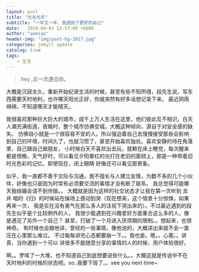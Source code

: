 ```yaml
---
layout: post
title: "光与光年"
subtitle: "一年又一年，我遇到了更好的自己"
date:   2018-04-03 13:57:00 +0800
author: "axmiao"
header-img: "img/post-bg-2017.jpg"
categories: jekyll update
catalog: true
tags: 
    - 生活
---
```



> hey ,又一次遇见你。

大概是沉寂太久，重新开始纪录生活的时候，甚至有些不知所措，段先生说，写东西需要天时地利，也许哪天阳光正好，你就突然有好多话想记录下来。
最近阴雨绵绵，不知道哪天才能晴天。

我很喜欢那种巨大巨大的城市，成千上万人生活在这里，他们彼此互不相识，白天人潮充满街道，夜晚时，整个城市仿佛空城。大概这种倾向，源自于对安全感的缺失。
仿佛自小就是一个很容易不安的人。所以强迫着自己去慢慢接受那些会影响到自己的环境，时间久了，也就习惯了，甚至开始喜欢独处。喜欢安静的待在角落里，自己跟自己做朋友，
小时候白天不喜欢出去玩，就赖在床上睡觉，每次醒来都是傍晚，天气好时，可以看见夕阳晕红的光打在老旧的窗棂上，那是一种带着旧时光色彩的记忆。即使现在，闭上眼睛
好像还可以看见那景象。

似乎，我一直都不善于交际与沟通，我不擅长与人建立友情，为数不多的几个小伙伴，好像也只是因为时常有必须要交流的事情才没有断了联系。
我总觉得可能哪天我结婚会请不到伴娘。。
大概就是因为这样的社交状态才让我在第一次听到 龙井 唱的《归》的时候站在操场上感动到哭（现在想来，这个情景十分惊悚，如果再来一次，
我是实在没有勇气在那么多人的注视下哭出来的）。不过最近遇到的段先生似乎是个比较例外的人，
我很少能遇到在兴趣爱好方面重合这么多的人，像是遇见了另外一个自己？
甚至，打破了一个月进入厌烦期的限制。。想起来，也很神奇。
有时候也会跟他讲，曾经的一些事情，像他说的，大概讲出来就不会一直压在心里那么难过。
不过每每讲完心态都要崩一下。。我也是。嗯。。心塞。。讲真，当你遇到一个可以
讲很多不能随意分享的事情的人的时候，用户体验很好。

啊。。罗嗦了一大堆，也不知道自己到底想要说些什么。。大概这就是传说中不在
天时地利的时候的状态吧。so..我要下班了。。see you next time~

